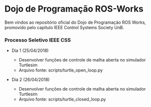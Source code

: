 # Dojo de Programação ROS-Works

Bem vindos ao repositório oficial do Dojo de Programação ROS Works, promovido pelo capitulo IEEE Control Systems Society UnB.

### Processo Seletivo IEEE CSS
- Dia 1 (25/04/2018)
    - Desenvolver funções de controle de malha aberta no simulador Turtlesim
    - Arquivo fonte: scripts/turtle\_open\_loop.py

- Dia 2 (26/04/2018)
    - Desenvolver funções de controle de malha aberta no simulador Turtlesim
    - Arquivo fonte: scripts/turtle\_closed\_loop.py
